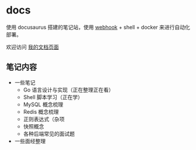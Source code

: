 # docs
使用 docusaurus 搭建的笔记站，使用 [webhook](https://github.com/Hardews/webhook) + shell + docker 来进行自动化部署。

欢迎访问 [我的文档页面](https://hardews.cn/docs/intro)



## 笔记内容

- 一些笔记
  - Go 语言设计与实现（正在整理正在看）
  - Shell 脚本学习（正在学）
  - MySQL 概念梳理
  - Redis 概念梳理
  - 正则表达式（杂项
  - 快照概念
  - 各种后端常见的面试题
- 一些面经整理
